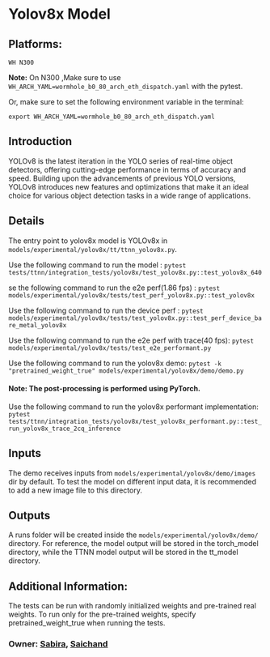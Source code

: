 # Yolov8x Model

## Platforms:
    WH N300
**Note:** On N300 ,Make sure to use `WH_ARCH_YAML=wormhole_b0_80_arch_eth_dispatch.yaml` with the pytest.

Or, make sure to set the following environment variable in the terminal:
```
export WH_ARCH_YAML=wormhole_b0_80_arch_eth_dispatch.yaml
```

## Introduction
YOLOv8 is the latest iteration in the YOLO series of real-time object detectors, offering cutting-edge performance in terms of accuracy and speed. Building upon the advancements of previous YOLO versions, YOLOv8 introduces new features and optimizations that make it an ideal choice for various object detection tasks in a wide range of applications.

## Details
The entry point to yolov8x model is YOLOv8x in `models/experimental/yolov8x/tt/ttnn_yolov8x.py`.

Use the following command to run the model :
`pytest tests/ttnn/integration_tests/yolov8x/test_yolov8x.py::test_yolov8x_640`

se the following command to run the e2e perf(1.86 fps) :
`pytest models/experimental/yolov8x/tests/test_perf_yolov8x.py::test_yolov8x`

Use the following command to run the device perf :
`pytest models/experimental/yolov8x/tests/test_yolov8x.py::test_perf_device_bare_metal_yolov8x`

Use the following command to run the e2e perf with trace(40 fps):
`pytest models/experimental/yolov8x/tests/test_e2e_performant.py`

Use the following command to run the yolov8x demo:
`pytest -k "pretrained_weight_true" models/experimental/yolov8x/demo/demo.py`

#### Note: The post-processing is performed using PyTorch.
Use the following command to run the yolov8x performant implementation:
  `pytest tests/ttnn/integration_tests/yolov8x/test_yolov8x_performant.py::test_run_yolov8x_trace_2cq_inference`

## Inputs
The demo receives inputs from `models/experimental/yolov8x/demo/images` dir by default. To test the model on different input data, it is recommended to add a new image file to this directory.

## Outputs
A runs folder will be created inside the `models/experimental/yolov8x/demo/` directory. For reference, the model output will be stored in the torch_model directory, while the TTNN model output will be stored in the tt_model directory.

## Additional Information:
The tests can be run with  randomly initialized weights and pre-trained real weights.  To run only for the pre-trained weights, specify pretrained_weight_true when running the tests.

### Owner: [Sabira](https://github.com/sabira-mcw), [Saichand](https://github.com/tenstorrent/tt-metal/pulls/saichandax)
